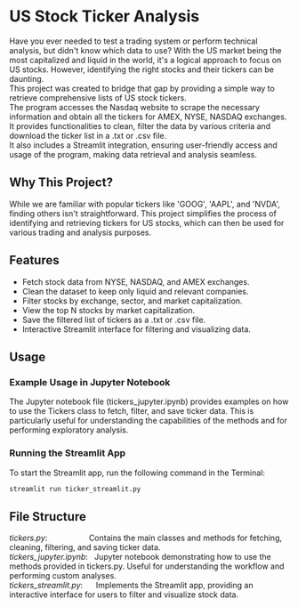 # US Stock Ticker Analysis

Have you ever needed to test a trading system or perform technical analysis, but didn't know which data to use? With the US market being the most capitalized and liquid in the world, it's a logical approach to focus on US stocks. However, identifying the right stocks and their tickers can be daunting. \
This project was created to bridge that gap by providing a simple way to retrieve comprehensive lists of US stock tickers. \
The program accesses the Nasdaq website to scrape the necessary information and obtain all the tickers for AMEX, NYSE, NASDAQ exchanges. \
It provides functionalities to clean, filter the data by various criteria and download the ticker list in a .txt or .csv file. \
It also includes a Streamlit integration, ensuring user-friendly access and usage of the program, making data retrieval and analysis seamless.

## Why This Project?
While we are familiar with popular tickers like 'GOOG', 'AAPL', and 'NVDA', finding others isn't straightforward. This project simplifies the process of identifying and retrieving tickers for US stocks, which can then be used for various trading and analysis purposes.


## Features
- Fetch stock data from NYSE, NASDAQ, and AMEX exchanges.
- Clean the dataset to keep only liquid and relevant companies.
- Filter stocks by exchange, sector, and market capitalization.
- View the top N stocks by market capitalization.
- Save the filtered list of tickers as a .txt or .csv file.
- Interactive Streamlit interface for filtering and visualizing data.

## Usage

### Example Usage in Jupyter Notebook

The Jupyter notebook file (tickers_jupyter.ipynb) provides examples on how to use the Tickers class to fetch, filter, and save ticker data. This is particularly useful for understanding the capabilities of the methods and for performing exploratory analysis.

### Running the Streamlit App
To start the Streamlit app, run the following command in the Terminal:
```sh
streamlit run ticker_streamlit.py
```

## File Structure

*tickers.py*: &nbsp;&nbsp;&nbsp;&nbsp;&nbsp;&nbsp;&nbsp;&nbsp;&nbsp;&nbsp;&nbsp;&nbsp;&nbsp;&nbsp;&nbsp;&nbsp;&nbsp;&nbsp;Contains the main classes and methods for fetching, cleaning, filtering, and saving ticker data. \
*tickers_jupyter.ipynb*: &nbsp; Jupyter notebook demonstrating how to use the methods provided in tickers.py. Useful for understanding the workflow and performing custom analyses. \
*tickers_streamlit.py*: &nbsp;&nbsp;&nbsp;&nbsp;&nbsp;Implements the Streamlit app, providing an interactive interface for users to filter and visualize stock data.

